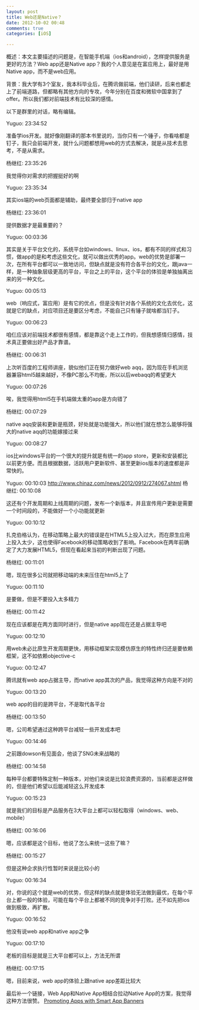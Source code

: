 ```yaml
---
layout: post
title: Web还是Native？
date: 2012-10-02 00:48
comments: true
categories: [iOS]

---
```


概述：本文主要描述的问题是，在智能手机端（ios和android），怎样提供服务是更好的方法？Web app还是Native app？我的个人意见是在富应用上，最好是用Native app，而不是web应用。

背景：我大学有3个室友，我本科毕业后，在腾讯做前端，他们读研，后来也都走上了前端道路，但都略有其他方向的专攻，今年分别在百度和微软中国拿到了offer。所以我们都对前端技术有比较深的感情。

以下是群里的对话，略有编辑。

Yuguo: 23:34:52

准备学ios开发。就好像刚翻译的那本书里说的，当你只有一个锤子，你看啥都是钉子，我只会前端开发，就什么问题都想用web的方式去解决，就是从技术去思考，不是从需求。

杨继红: 23:35:26

我觉得你对需求的把握挺好的啊

Yuguo: 23:35:34

其实ios端的web页面都是辅助，最终要全部归于native app

杨继红: 23:36:01

提供数据才是最重要的？

Yuguo: 00:03:36

其实是关于平台文化的，系统平台如windows、linux、ios，都有不同的样式和习惯，做app的是和考虑这些文化，就可以做出优秀的app。web的优势是部署一次，在所有平台都可以一致地访问，但缺点就是没有符合各平台的文化，跟java一样，是一种抽象层级更高的平台，平台之上的平台，这个平台的体验是单独抽离出来的另一种文化。

Yuguo: 00:05:13

web（响应式，富应用）是有它的优点，但是没有针对各个系统的文化去优化，这就是它的缺点，对应项目还是要区分考虑，不能自己只有锤子就啥都当钉子。

Yuguo: 00:06:23

咱仨应该对前端技术都很有感情，都是靠这个走上工作的，但我想感情归感情，技术真正要做出好产品才靠谱。

杨继红: 00:06:31

上次听百度的工程师讲座，貌似他们正在努力做好web aqq，因为现在手机浏览器兼容html5越来越好，不像PC那么不均衡，所以以后webaqq的希望更大

Yuguo: 00:07:26

唉，我觉得用html5在手机端做太重的app是方向错了

杨继红: 00:07:29

native aqq安装和更新是瓶颈，好处就是功能强大，所以他们就在想怎么能够将强大的native aqq的功能嫁接过来

Yuguo: 00:08:27

ios比windows平台的一个很大的提升就是有统一的app store，更新和安装都比以前更方便。而且根据数据，活跃用户更新软件、甚至更新ios版本的速度都是非常快的。

Yuguo: 00:10:03
<a href="http://www.chinaz.com/news/2012/0912/274067.shtml">http://www.chinaz.com/news/2012/0912/274067.shtml</a>
杨继红: 00:10:08

这还有个开发周期和上线周期的问题，发布一个新版本，并且宣传用户更新是需要一个时间段的，不能做好一个小功能就更新

Yuguo: 00:10:12

扎克伯格认为，在移动策略上最大的错误是在HTML5上投入过大，而在原生应用上投入太少，这也使得Facebook的移动策略收到了影响。Facebook在两年前确定了大力发展HTML5，但现在看起来当初的判断出现了问题。

杨继红: 00:11:01

嗯，现在很多公司就把移动端的未来压住在html5上了

Yuguo: 00:11:10

是要做，但是不要投入太多精力

杨继红: 00:11:42

现在应该都是在两方面同时进行，但是native app现在还是占据主导吧

Yuguo: 00:12:10

用web未必比原生开发周期更快，用移动框架实现模仿原生的特性终归还是要依赖框架，这不如依赖objective-c

Yuguo: 00:12:47

腾讯就有web app占据主导，而native app其次的产品，我觉得这种方向是不对的

Yuguo: 00:13:20

web app的目的是跨平台，不是取代各平台

杨继红: 00:13:50

嗯，公司希望通过这种跨平台减轻一些开发成本吧

Yuguo: 00:14:46

之前跟dowson有见面会，他谈了SNG未来战略的

杨继红: 00:14:58

每种平台都要特殊定制一种版本，对他们来说是比较浪费资源的，当前都是这样做的，但是他们希望以后能减轻这么开发成本

Yuguo: 00:15:23

就是我们的目标是产品服务在3大平台上都可以轻松取得（windows、web、mobile）

杨继红: 00:16:06

嗯，应该都是这个目标，他说了怎么来统一这些了嘛？

杨继红: 00:15:27

但是这种企求执行性暂时来说是比较小的

Yuguo: 00:16:34

对，你说的这个就是web的优势，但这样的缺点就是体验无法做到最优，在每个平台上都一般的体验，可能在每个平台上都被不同的竞争对手打败。还不如先把ios做到极致，再扩散。

Yuguo: 00:16:52

他没有说web app和native app之争

Yuguo: 00:17:10

老板的目标是就是三大平台都可以上，方法无所谓

杨继红: 00:17:15

嗯，目前来说，web app的体验上跟native app差距比较大

最后补一个链接，Web App和Native App相结合拉动Native App的方案，我觉得这种方法很赞。
<a href="https://developer.apple.com/library/safari/#documentation/AppleApplications/Reference/SafariWebContent/PromotingAppswithAppBanners/PromotingAppswithAppBanners.html#//apple_ref/doc/uid/TP40002051-CH6-SW1" target="_blank">Promoting Apps with Smart App Banners</a>
